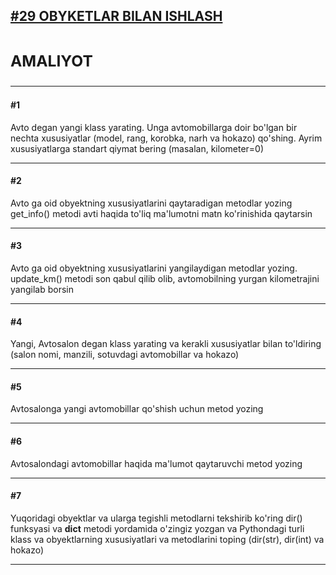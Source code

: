 [<h2>#29 OBYKETLAR BILAN ISHLASH<h2>](https://python.sariq.dev/oop/29-obyektlar-bilan-ishlash)


**<h3>AMALIYOT</h3>**
<hr>

**<h4>#1</h4>**
Avto degan yangi klass yarating. Unga avtomobillarga doir bo'lgan bir nechta xususiyatlar (model, rang, korobka, narh va hokazo) qo'shing. Ayrim xususiyatlarga standart qiymat bering (masalan, kilometer=0)
<hr>

**<h4>#2</h4>**
Avto ga oid obyektning xususiyatlarini qaytaradigan metodlar yozing get_info() metodi avti haqida to'liq ma'lumotni matn ko'rinishida qaytarsin
<hr>

**<h4>#3</h4>**
Avto ga oid obyektning xususiyatlarini yangilaydigan metodlar yozing. update_km() metodi son qabul qilib olib, avtomobilning yurgan kilometrajini yangilab borsin
<hr>

**<h4>#4</h4>**
Yangi, Avtosalon degan klass yarating va kerakli xususiyatlar bilan to'ldiring (salon nomi, manzili, sotuvdagi avtomobillar va hokazo)
<hr>

**<h4>#5</h4>**
Avtosalonga yangi avtomobillar qo'shish uchun metod yozing
<hr>

**<h4>#6</h4>**
Avtosalondagi avtomobillar haqida ma'lumot qaytaruvchi metod yozing
<hr>

**<h4>#7</h4>**
Yuqoridagi obyektlar va ularga tegishli metodlarni tekshirib ko'ring dir() funksyasi va __dict__ metodi yordamida o'zingiz yozgan va Pythondagi turli klass va obyektlarning xususiyatlari va metodlarini toping (dir(str), dir(int) va hokazo)
<hr>
